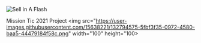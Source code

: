![Sell in A Flash](https://i.ibb.co/ygWHtxS/logo.png)















Mission Tic 2021 Project
<img src="https://user-images.githubusercontent.com/15638221/132794575-5fbf3f35-0972-4580-baa5-44479184f58c.png" width="100" height="100> 

